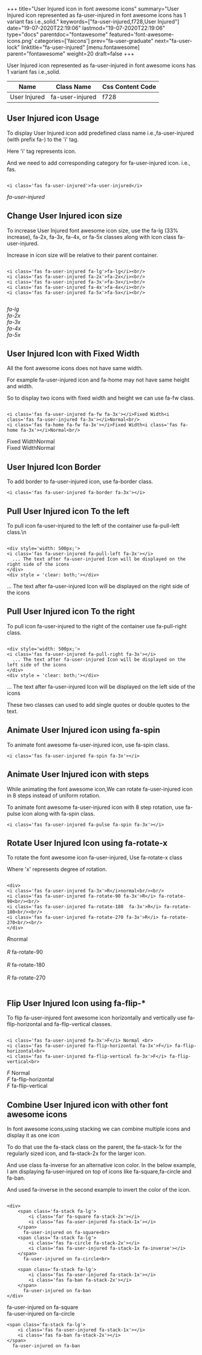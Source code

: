 +++
title="User Injured icon in font awesome icons"
summary="User Injured icon represented as fa-user-injured in font awesome icons has 1 variant fas i.e.,solid."
keywords=["fa-user-injured,f728,User Injured"]
date="19-07-2020T22:19:06"
lastmod="19-07-2020T22:19:06"
type="docs"
parentdoc="fontawesome"
featured='font-awesome-icons.png'
categories=['faicons']
prev="fa-user-graduate"
next="fa-user-lock"
linktitle="fa-user-injured"
[menu.fontawesome]
parent="fontawesome"
weight=20
draft=false
+++


User Injured icon represented as fa-user-injured in font awesome icons has 1 variant fas i.e.,solid.

<div class='table-responsive'><table class='table'><thead><tr><th>Name</th><th>Class Name</th><th>Css Content Code</th></tr></thead><tbody><tr><td>User Injured</td><td>fa-user-injured</td><td>f728</td></tr></tbody></table></div>



## User Injured icon Usage

To display User Injured icon add predefined class name i.e.,fa-user-injured (with prefix fa-) to the 'i' tag.

Here 'i' tag represents icon.

And we need to add corresponding category for fa-user-injured icon. i.e., fas.


```

<i class='fas fa-user-injured'>fa-user-injured</i>
```

<i class='fas fa-user-injured'>fa-user-injured</i>




## Change User Injured icon size
To increase User Injured font awesome icon size, use the fa-lg (33% increase), fa-2x, fa-3x, fa-4x, or fa-5x classes along with icon class fa-user-injured.

Increase in icon size will be relative to their parent container. 

```

<i class='fas fa-user-injured fa-lg'>fa-lg</i><br/>
<i class='fas fa-user-injured fa-2x'>fa-2x</i><br/>
<i class='fas fa-user-injured fa-3x'>fa-3x</i><br/>
<i class='fas fa-user-injured fa-4x'>fa-4x</i><br/>
<i class='fas fa-user-injured fa-5x'>fa-5x</i><br/>
            
```

<i class='fas fa-user-injured fa-lg'>fa-lg</i><br/>
<i class='fas fa-user-injured fa-2x'>fa-2x</i><br/>
<i class='fas fa-user-injured fa-3x'>fa-3x</i><br/>
<i class='fas fa-user-injured fa-4x'>fa-4x</i><br/>
<i class='fas fa-user-injured fa-5x'>fa-5x</i><br/>
            



## User Injured Icon with Fixed Width 

All the font awesome icons does not have same width.

For example fa-user-injured icon and fa-home may not have same height and width.

So to display two icons with fixed width and height we can use fa-fw class.


```

<i class='fas fa-user-injured fa-fw fa-3x'></i>Fixed Width<i class='fas fa-user-injured fa-3x'></i>Normal<br/>
<i class='fas fa-home fa-fw fa-3x'></i>Fixed Width<i class='fas fa-home fa-3x'></i>Normal<br/>
```

<i class='fas fa-user-injured fa-fw fa-3x'></i>Fixed Width<i class='fas fa-user-injured fa-3x'></i>Normal<br/>
<i class='fas fa-home fa-fw fa-3x'></i>Fixed Width<i class='fas fa-home fa-3x'></i>Normal<br/>



## User Injured Icon Border 

To add border to fa-user-injured icon, use fa-border class.


```
<i class='fas fa-user-injured fa-border fa-3x'></i>

```
<i class='fas fa-user-injured fa-border fa-3x'></i>





## Pull User Injured icon To the left

To pull icon fa-user-injured to the left of the container use fa-pull-left class.\n

```

<div style='width: 500px;'>
<i class='fas fa-user-injured fa-pull-left fa-3x'></i>
  ... The text after fa-user-injured Icon will be displayed on the right side of the icons
</div>
<div style = 'clear: both;'></div>
```

<div style='width: 500px;'>
<i class='fas fa-user-injured fa-pull-left fa-3x'></i>
  ... The text after fa-user-injured Icon will be displayed on the right side of the icons
</div>
<div style = 'clear: both;'></div>




## Pull User Injured icon To the right
To pull icon fa-user-injured to the right of the container use fa-pull-right class.

```

<div style='width: 500px;'>
<i class='fas fa-user-injured fa-pull-right fa-3x'></i>
  ... The text after fa-user-injured Icon will be displayed on the left side of the icons
</div>
<div style = 'clear: both;'></div>
```

<div style='width: 500px;'>
<i class='fas fa-user-injured fa-pull-right fa-3x'></i>
  ... The text after fa-user-injured Icon will be displayed on the left side of the icons
</div>
<div style = 'clear: both;'></div>

These two classes can used to add single quotes or double quotes to the text.


## Animate User Injured icon using fa-spin
To animate font awesome fa-user-injured icon, use fa-spin class.

```
<i class='fas fa-user-injured fa-spin fa-3x'></i>
```
<i class='fas fa-user-injured fa-spin fa-3x'></i>




## Animate User Injured icon with steps
While animating the font awesome icon,We can rotate fa-user-injured icon in 8 steps instead of uniform rotation.

To animate font awesome fa-user-injured icon with 8 step rotation, use fa-pulse icon along with fa-spin class.


```
<i class='fas fa-user-injured fa-pulse fa-spin fa-3x'></i>

```
<i class='fas fa-user-injured fa-pulse fa-spin fa-3x'></i>





## Rotate User Injured Icon using fa-rotate-x
To rotate the font awesome icon fa-user-injured, Use fa-rotate-x class

Where 'x' represents degree of rotation.


```

<div>
<i class='fas fa-user-injured fa-3x'>R</i>normal<br/><br/>
<i class='fas fa-user-injured fa-rotate-90 fa-3x'>R</i> fa-rotate-90<br/><br/> 
<i class='fas fa-user-injured fa-rotate-180  fa-3x'>R</i> fa-rotate-180<br/><br/> 
<i class='fas fa-user-injured fa-rotate-270 fa-3x'>R</i> fa-rotate-270<br/><br/>
</div>
```

<div>
<i class='fas fa-user-injured fa-3x'>R</i>normal<br/><br/>
<i class='fas fa-user-injured fa-rotate-90 fa-3x'>R</i> fa-rotate-90<br/><br/> 
<i class='fas fa-user-injured fa-rotate-180  fa-3x'>R</i> fa-rotate-180<br/><br/> 
<i class='fas fa-user-injured fa-rotate-270 fa-3x'>R</i> fa-rotate-270<br/><br/>
</div>




## Flip User Injured Icon using fa-flip-*
To flip fa-user-injured font awesome icon horizontally and vertically use fa-flip-horizontal and fa-flip-vertical classes. 

```

<i class='fas fa-user-injured fa-3x'>F</i> Normal <br>
<i class='fas fa-user-injured fa-flip-horizontal fa-3x'>F</i> fa-flip-horizontal<br>
<i class='fas fa-user-injured fa-flip-vertical fa-3x'>F</i> fa-flip-vertical<br>
```

<i class='fas fa-user-injured fa-3x'>F</i> Normal <br>
<i class='fas fa-user-injured fa-flip-horizontal fa-3x'>F</i> fa-flip-horizontal<br>
<i class='fas fa-user-injured fa-flip-vertical fa-3x'>F</i> fa-flip-vertical<br>




## Combine User Injured icon with other font awesome icons
In font awesome icons,using stacking we can combine multiple icons and display it as one icon 

To do that use the fa-stack class on the parent, the fa-stack-1x for the regularly sized icon, and fa-stack-2x for the larger icon.

And use class fa-inverse for an alternative icon color. 
In the below example, I am displaying fa-user-injured on top of icons like fa-square,fa-circle and fa-ban.

And used fa-inverse in the second example to invert the color of the icon.

```

<div>
    <span class='fa-stack fa-lg'>
        <i class='far fa-square fa-stack-2x'></i>
        <i class='fas fa-user-injured fa-stack-1x'></i>
    </span>
      fa-user-injured on fa-square<br>
    <span class='fa-stack fa-lg'>
        <i class='fas fa-circle fa-stack-2x'></i>
        <i class='fas fa-user-injured fa-stack-1x fa-inverse'></i>
    </span>
      fa-user-injured on fa-circle<br>

    <span class='fa-stack fa-lg'>
        <i class='fas fa-user-injured fa-stack-1x'></i>
        <i class='fas fa-ban fa-stack-2x'></i>
    </span>
      fa-user-injured on fa-ban
</div>
```

<div>
    <span class='fa-stack fa-lg'>
        <i class='far fa-square fa-stack-2x'></i>
        <i class='fas fa-user-injured fa-stack-1x'></i>
    </span>
      fa-user-injured on fa-square<br>
    <span class='fa-stack fa-lg'>
        <i class='fas fa-circle fa-stack-2x'></i>
        <i class='fas fa-user-injured fa-stack-1x fa-inverse'></i>
    </span>
      fa-user-injured on fa-circle<br>

    <span class='fa-stack fa-lg'>
        <i class='fas fa-user-injured fa-stack-1x'></i>
        <i class='fas fa-ban fa-stack-2x'></i>
    </span>
      fa-user-injured on fa-ban
</div>







